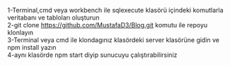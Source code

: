 1-Terminal,cmd veya workbench ile sqlexecute klasörü içindeki komutlarla veritabanı ve tabloları oluşturun<br>
2-git clone https://github.com/MustafaD3/Blog.git komutu ile repoyu klonlayın<br>
3-Terminal veya cmd ile klondagınız klasördeki server klasörüne gidin ve npm install yazın<br>
4-aynı klasörde npm start diyip sunucuyu çalıştırabilirsiniz
